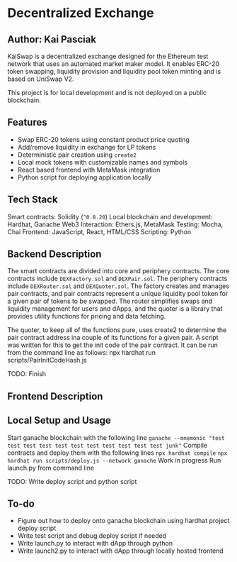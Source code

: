 # Decentralized Exchange
## Author: Kai Pasciak

KaiSwap is a decentralized exchange designed for the Ethereum test network that uses an automated market maker model. It enables ERC-20 token swapping, liquidity provision and liquidity pool token minting and is based on UniSwap V2.

This project is for local development and is not deployed on a public blockchain.

## Features
- Swap ERC-20 tokens using constant product price quoting
- Add/remove liquidity in exchange for LP tokens
- Deterministic pair creation using `create2`
- Local mock tokens with customizable names and symbols
- React based frontend with MetaMask integration
- Python script for deploying application locally

## Tech Stack
Smart contracts: Solidity (`^0.8.20`)
Local blockchain and development: Hardhat, Ganache
Web3 Interaction: Ethers.js, MetaMask
Testing: Mocha, Chai
Frontend: JavaScript, React, HTML/CSS
Scripting: Python

## Backend Description
The smart contracts are divided into core and periphery contracts. The core contracts include `DEXFactory.sol` and `DEXPair.sol`. The periphery contracts include `DEXRouter.sol` and `DEXQuoter.sol`.
The factory creates and manages pair contracts, and pair contracts represent a unique liquidity pool token for a given pair of tokens to be swapped. The router simplifies swaps and liquidity management for users and dApps, and the quoter is a library that provides utility functions for pricing and data fetching.

The quoter, to keep all of the functions pure, uses create2 to determine the pair contract address ina  couple
of its functions for a given pair. A script was written for this to get the init code of the pair contract. It
can be run from the command line as follows:
npx hardhat run scripts/PairInitCodeHash.js

TODO: Finish

## Frontend Description

## Local Setup and Usage
Start ganache blockchain with the following line
`ganache --mnemonic "test test test test test test test test test test test junk"`
Compile contracts and deploy them with the following lines
`npx hardhat compile`
`npx hardhat run scripts/deploy.js --network ganache`
Work in progress
Run launch.py from command line

TODO: Write deploy script and python script




## To-do
- Figure out how to deploy onto ganache blockchain using hardhat project deploy script
- Write test script and debug deploy script if needed
- Write launch.py to interact with dApp through python
- Write launch2.py to interact with dApp through locally hosted frontend





